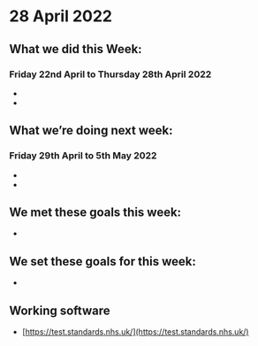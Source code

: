 # 28 April 2022

## What we did this Week:

### Friday 22nd April to Thursday 28th April 2022

*
*

## What we’re doing next week:

### Friday 29th April to 5th May 2022

* 
* 

## We met these goals this week:

*

## We set these goals for this week:

*

## Working software

* [https://test.standards.nhs.uk/](https://test.standards.nhs.uk/) 

